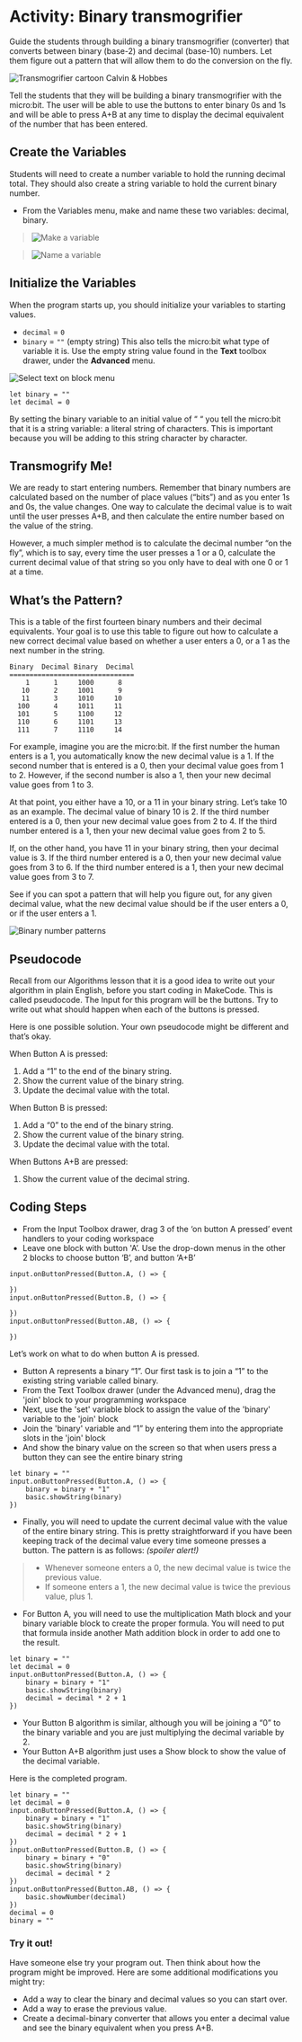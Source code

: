 # Activity: Binary transmogrifier

Guide the students through building a binary transmogrifier (converter) that converts between binary (base-2) and decimal (base-10) numbers. Let them figure out a pattern that will allow them to do the conversion on the fly.

![Transmogrifier cartoon](/static/courses/csintro/binary/transmogrifier.png)
Calvin & Hobbes

Tell the students that they will be building a binary transmogrifier with the micro:bit. 
The user will be able to use the buttons to enter binary 0s and 1s and will be able to press A+B at any time to display the decimal equivalent of the number that has been entered. 

## Create the Variables
Students will need to create a number variable to hold the running decimal total.
They should also create a string variable to hold the current binary number.

* From the Variables menu, make and name these two variables: decimal, binary.

>![Make a variable](/static/courses/csintro/binary/make-a-variable.png)

>![Name a variable](/static/courses/csintro/binary/name-a-variable.png)

## Initialize the Variables
When the program starts up, you should initialize your variables to starting values. 
* `decimal` = `0`
* `binary` = `""` (empty string)
This also tells the micro:bit what type of variable it is. Use the empty string value found in the **Text** toolbox drawer, under the **Advanced** menu.

![Select text on block menu](/static/courses/csintro/binary/select-text-blocks.png)

```blocks
let binary = ""
let decimal = 0
```

By setting the binary variable to an initial value of “ “ you tell the micro:bit that it is a string variable: a literal string of characters. This is important because you will be adding to this string character by character.

## Transmogrify Me!
We are ready to start entering numbers. Remember that binary numbers are calculated based on the number of place values (“bits”) and as you enter 1s and 0s, the value changes. One way to calculate the decimal value is to wait until the user presses A+B, and then calculate the entire number based on the value of the string.

However, a much simpler method is to calculate the decimal number “on the fly”, which is to say, every time the user presses a 1 or a 0, calculate the current decimal value of that string so you only have to deal with one 0 or 1 at a time.

## What’s the Pattern?
This is a table of the first fourteen binary numbers and their decimal equivalents. Your goal is to use this table to figure out how to calculate a new correct decimal value based on whether a user enters a 0, or a 1 as the next number in the string.

```
Binary  Decimal Binary  Decimal
===============================
    1      1     1000      8
   10      2     1001      9
   11      3     1010     10
  100      4     1011     11
  101      5     1100     12
  110      6     1101     13
  111      7     1110     14
```
For example, imagine you are the micro:bit. If the first number the human enters is a 1, you automatically know the new decimal value is a 1. If the second number that is entered is a 0, then your decimal value goes from 1 to 2. However, if the second number is also a 1, then your new decimal value goes from 1 to 3.

At that point, you either have a 10, or a 11 in your binary string. Let’s take 10 as an example. The decimal value of binary 10 is 2. If the third number entered is a 0, then your new decimal value goes from 2 to 4. If the third number entered is a 1, then your new decimal value goes from 2 to 5. 

If, on the other hand, you have 11 in your binary string, then your decimal value is 3. If the third number entered is a 0, then your new decimal value goes from 3 to 6. If the third number entered is a 1, then your new decimal value goes from 3 to 7. 

See if you can spot a pattern that will help you figure out, for any given decimal value, what the new decimal value should be if the user enters a 0, or if the user enters a 1.

![Binary number patterns](/static/courses/csintro/binary/binary-patterns.png)

## Pseudocode
Recall from our Algorithms lesson that it is a good idea to write out your algorithm in plain English, before you start coding in MakeCode. This is called pseudocode. The Input for this program will be the buttons. Try to write out what should happen when each of the buttons is pressed.

Here is one possible solution. Your own pseudocode might be different and that’s okay.

When Button A is pressed:
1. Add a “1” to the end of the binary string.
2. Show the current value of the binary string.
3. Update the decimal value with the total.

When Button B is pressed:
1. Add a “0” to the end of the binary string.
2. Show the current value of the binary string.
3. Update the decimal value with the total.

When Buttons A+B are pressed:
1. Show the current value of the decimal string.

## Coding Steps
* From the Input Toolbox drawer, drag 3 of the ‘on button A pressed’ event handlers to your coding workspace
* Leave one block with button 'A’. Use the drop-down menus in the other 2 blocks to choose button ‘B’, and button ‘A+B’

```block
input.onButtonPressed(Button.A, () => {
    
})
input.onButtonPressed(Button.B, () => {
    
})
input.onButtonPressed(Button.AB, () => {
    
})
```

Let’s work on what to do when button A is pressed. 
* Button A represents a binary “1”. Our first task is to join a “1” to the existing string variable called binary.
* From the Text Toolbox drawer (under the Advanced menu), drag the 'join' block to your programming workspace
* Next, use the 'set' variable block to assign the value of the 'binary' variable to the 'join' block
* Join the 'binary' variable and “1” by entering them into the appropriate slots in the 'join' block
* And show the binary value on the screen so that when users press a button they can see the entire binary string
	
```block
let binary = ""
input.onButtonPressed(Button.A, () => {
    binary = binary + "1"
    basic.showString(binary)
})
```

* Finally, you will need to update the current decimal value with the value of the entire binary string. This is pretty straightforward if you have been keeping track of the decimal value every time someone presses a button. The pattern is as follows: _(spoiler alert!)_

>* Whenever someone enters a 0, the new decimal value is twice the previous value. 
>* If someone enters a 1, the new decimal value is twice the previous value, plus 1.

* For Button A, you will need to use the multiplication Math block and your binary variable block to create the proper formula. You will need to put that formula inside another Math addition block in order to add one to the result.

```block
let binary = ""
let decimal = 0
input.onButtonPressed(Button.A, () => {
    binary = binary + "1"
    basic.showString(binary)
    decimal = decimal * 2 + 1
})
```

* Your Button B algorithm is similar, although you will be joining a “0” to the binary variable and you are just multiplying the decimal variable by 2.
* Your Button A+B algorithm just uses a Show block to show the value of the decimal variable.

Here is the completed program.

```blocks
let binary = ""
let decimal = 0
input.onButtonPressed(Button.A, () => {
    binary = binary + "1"
    basic.showString(binary)
    decimal = decimal * 2 + 1
})
input.onButtonPressed(Button.B, () => {
    binary = binary + "0"
    basic.showString(binary)
    decimal = decimal * 2
})
input.onButtonPressed(Button.AB, () => {
    basic.showNumber(decimal)
})
decimal = 0
binary = ""
```

### Try it out!
Have someone else try your program out. Then think about how the program might be improved. 
Here are some additional modifications you might try:
* Add a way to clear the binary and decimal values so you can start over.
* Add a way to erase the previous value.
* Create a decimal-binary converter that allows you enter a decimal value and see the binary equivalent when you press A+B.

